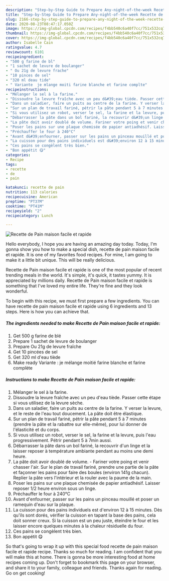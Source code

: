 ```yaml
---
description: "Step-by-Step Guide to Prepare Any-night-of-the-week Recette de Pain maison facile et rapide"
title: "Step-by-Step Guide to Prepare Any-night-of-the-week Recette de Pain maison facile et rapide"
slug: 2166-step-by-step-guide-to-prepare-any-night-of-the-week-recette-de-pain-maison-facile-et-rapide
date: 2020-08-23T08:47:17.050Z
image: https://img-global.cpcdn.com/recipes/f4bb540c6a40f7cc/751x532cq70/recette-de-pain-maison-facile-et-rapide-photo-principale-de-la-recette.jpg
thumbnail: https://img-global.cpcdn.com/recipes/f4bb540c6a40f7cc/751x532cq70/recette-de-pain-maison-facile-et-rapide-photo-principale-de-la-recette.jpg
cover: https://img-global.cpcdn.com/recipes/f4bb540c6a40f7cc/751x532cq70/recette-de-pain-maison-facile-et-rapide-photo-principale-de-la-recette.jpg
author: Isabelle Cain
ratingvalue: 4.7
reviewcount: 6101
recipeingredient:
- "500 g farine de bl"
- "1 sachet de levure de boulanger"
- " Ou 21g de levure frache"
- "10 pinces de sel"
- "320 ml deau tide"
- " Variante  je mlange moiti farine blanche et farine complte"
recipeinstructions:
- "Mélanger le sel à la farine."
- "Dissoudre la levure fraîche avec un peu d&#39;eau tiède. Passer cette étape si vous utilisez de la levure sèche."
- "Dans un saladier, faire un puits au centre de la farine. Y verser la levure, et le reste de l&#39;eau tout doucement. La pâte doit être élastique."
- "Sur un plan de travail fariné, pétrir la pâte pendant 5 à 7 minutes (prendre la pâte et la rabattre sur elle-même), pour lui donner de l&#39;élasticité et du corps."
- "Si vous utilisez un robot, verser le sel, la farine et la levure, puis l&#39;eau progressivement. Pétrir pendant 5 à 7min aussi."
- "Débarrasser la pâte dans un bol fariné, la recouvrir d&#39;un linge et la laisser reposer à température ambiante pendant au moins une demi heure."
- "La pâte doit avoir doublé de volume. Fariner votre poing et venir chasser l&#39;air. Sur le plan de travail fariné, prendre une partie de la pâte et façonner les pains pour faire des boules (environ 141g chacun). Replier la pâte vers l&#39;intérieur et la rouler avec la paume de la main."
- "Poser les pains sur une plaque chemisée de papier antiadhésif. Laisser reposer 1/2 heure environ sous un linge."
- "Préchauffer le four à 240°C"
- "Avant d&#39;enfourner, passer sur les pains un pinceau mouillé et poser un ramequin d&#39;eau sur la plaque."
- "La cuisson pour des pains individuels est d&#39;environ 12 à 15 minutes. Dès qu&#39;ils sont dorés, vérifier la cuisson en tapant la base des pains, cela doit sonner creux. Si la cuisson est un peu juste, éteindre le four et les laisser encore quelques minutes à la chaleur résiduelle du four."
- "Ces pains se congèlent très bien."
- "Bon appétit 😋"
categories:
- Recipe
tags:
- recette
- de
- pain

katakunci: recette de pain 
nutrition: 113 calories
recipecuisine: American
preptime: "PT37M"
cooktime: "PT41M"
recipeyield: "2"
recipecategory: Lunch

---
```



![Recette de Pain maison facile et rapide](https://img-global.cpcdn.com/recipes/f4bb540c6a40f7cc/751x532cq70/recette-de-pain-maison-facile-et-rapide-photo-principale-de-la-recette.jpg)

Hello everybody, I hope you are having an amazing day today. Today, I'm gonna show you how to make a special dish, recette de pain maison facile et rapide. It is one of my favorites food recipes. For mine, I am going to make it a little bit unique. This will be really delicious.

Recette de Pain maison facile et rapide is one of the most popular of recent trending meals in the world. It's simple, it's quick, it tastes yummy. It is appreciated by millions daily. Recette de Pain maison facile et rapide is something that I've loved my entire life. They're fine and they look wonderful.




To begin with this recipe, we must first prepare a few ingredients. You can have recette de pain maison facile et rapide using 6 ingredients and 13 steps. Here is how you can achieve that.

<!--inarticleads1-->

##### The ingredients needed to make Recette de Pain maison facile et rapide:

1. Get 500 g farine de blé
1. Prepare 1 sachet de levure de boulanger
1. Prepare  Ou 21g de levure fraîche
1. Get 10 pincées de sel
1. Get 320 ml d&#39;eau tiède
1. Make ready  Variante : je mélange moitié farine blanche et farine complète




<!--inarticleads2-->

##### Instructions to make Recette de Pain maison facile et rapide:

1. Mélanger le sel à la farine.
1. Dissoudre la levure fraîche avec un peu d&#39;eau tiède. Passer cette étape si vous utilisez de la levure sèche.
1. Dans un saladier, faire un puits au centre de la farine. Y verser la levure, et le reste de l&#39;eau tout doucement. La pâte doit être élastique.
1. Sur un plan de travail fariné, pétrir la pâte pendant 5 à 7 minutes (prendre la pâte et la rabattre sur elle-même), pour lui donner de l&#39;élasticité et du corps.
1. Si vous utilisez un robot, verser le sel, la farine et la levure, puis l&#39;eau progressivement. Pétrir pendant 5 à 7min aussi.
1. Débarrasser la pâte dans un bol fariné, la recouvrir d&#39;un linge et la laisser reposer à température ambiante pendant au moins une demi heure.
1. La pâte doit avoir doublé de volume. - Fariner votre poing et venir chasser l&#39;air. Sur le plan de travail fariné, prendre une partie de la pâte et façonner les pains pour faire des boules (environ 141g chacun). Replier la pâte vers l&#39;intérieur et la rouler avec la paume de la main.
1. Poser les pains sur une plaque chemisée de papier antiadhésif. Laisser reposer 1/2 heure environ sous un linge.
1. Préchauffer le four à 240°C
1. Avant d&#39;enfourner, passer sur les pains un pinceau mouillé et poser un ramequin d&#39;eau sur la plaque.
1. La cuisson pour des pains individuels est d&#39;environ 12 à 15 minutes. Dès qu&#39;ils sont dorés, vérifier la cuisson en tapant la base des pains, cela doit sonner creux. Si la cuisson est un peu juste, éteindre le four et les laisser encore quelques minutes à la chaleur résiduelle du four.
1. Ces pains se congèlent très bien.
1. Bon appétit 😋




So that's going to wrap it up with this special food recette de pain maison facile et rapide recipe. Thanks so much for reading. I am confident that you will make this at home. There is gonna be more interesting food at home recipes coming up. Don't forget to bookmark this page on your browser, and share it to your family, colleague and friends. Thanks again for reading. Go on get cooking!
